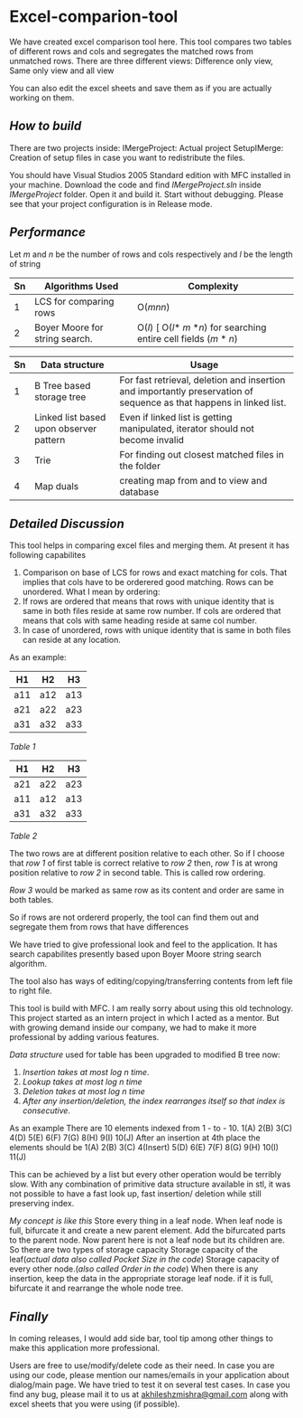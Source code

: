 Excel-comparion-tool
====================

We have created excel comparison tool here. This tool compares two tables of different rows and cols and segregates the matched rows from unmatched rows. There are three different views: Difference only view, Same only view and all view

You can also edit the excel sheets and save them as if you are actually working on them.

_How to build_
---------------
There are two projects inside: 
IMergeProject: Actual project
SetupIMerge: Creation of setup files in case you want to redistribute the files.


You should have Visual Studios 2005 Standard edition with MFC installed in your machine. Download the code and find _IMergeProject.sln_ inside _IMergeProject_ folder. Open it and build it. Start without debugging. Please see that your project configuration is in Release mode.

_Performance_
-------------

Let _m_ and _n_ be the number of rows and cols respectively
and _l_ be the length of string

|Sn |Algorithms Used | Complexity | 
|---|----------------|------------|
|1  |LCS for comparing rows| O(_m_*_n_*_n_) |
|2  |Boyer Moore for string search.| O(_l_) [ O(_l_* _m_ *_n_) for searching entire cell fields (_m_ * _n_) |

|Sn |Data structure| Usage  |
|---|--------------|---------|
|1  |B Tree based storage tree | For fast retrieval, deletion and insertion and importantly preservation of sequence as that happens in linked list.
|2  |Linked list based upon observer pattern| Even if linked list is getting manipulated, iterator should not become invalid|
|3  |Trie | For finding out closest matched files in the folder |
|4  |Map duals | creating map from and to view and database|




_Detailed Discussion_
-----------------------

This tool helps in comparing excel files and merging them. At present it has following capabilites 
1. Comparison on base of LCS for rows and exact matching for cols. That implies that cols have to be orderered good matching. Rows can be unordered. What I mean by ordering: 
2. If rows are ordered that means that rows with unique identity that is same in both files reside at same row number. If cols are ordered that means that cols with same heading reside at same col number. 
3. In case of unordered, rows with unique identity that is same in both files can reside at any location.

As an example: 

| H1  | H2  | H3  |
|-----|-----|-----|
| a11 | a12 | a13 |
| a21 | a22 | a23 |
| a31 | a32 | a33 |

_Table 1_

| H1  | H2  |  H3  |
|-----|-----|------|
| a21 | a22 |  a23 |
| a11 | a12 |  a13 |
| a31 | a32 |  a33 |
 
_Table 2_

The two rows are at different position relative to each other. So if I choose that _row 1_ of first table is correct relative to _row 2_ then, _row 1_ is at wrong position relative to _row 2_ in second table. This is called row ordering. 

_Row 3_ would be marked as same row as its content and order are same in both tables.

So if rows are not ordererd properly, the tool can find them out and segregate them from rows that have differences

We have tried to give professional look and feel to the application. It has search capabilites presently based upon Boyer Moore string search algorithm.

The tool also has ways of editing/copying/transferring contents from left file to right file.

This tool is build with MFC. I am really sorry about using this old technology. This project started as an intern project in which I acted as a mentor. But with growing demand inside our company, we had to make it more professional by adding various features.

_Data structure_ used for table has been upgraded to modified B tree now:
1. _Insertion takes at  most log n time_.
2. _Lookup takes at most log n time_
3. _Deletion takes at most log n time_
4. _After any insertion/deletion, the index rearranges itself so that index is consecutive_.

As an example
There are 10 elements indexed from 1 - to - 10.
1(A) 2(B) 3(C) 4(D) 5(E) 6(F) 7(G) 8(H) 9(I) 10(J)
After an insertion at 4th place the elements should be
1(A) 2(B) 3(C) 4(Insert) 5(D) 6(E) 7(F) 8(G) 9(H) 10(I) 11(J)

This can be achieved by a list but every other operation would be terribly slow. With any combination of primitive data structure available in stl, it was not possible to have a fast look up, fast insertion/ deletion while still preserving index.

_My concept is like this_
Store every thing in a leaf node. 
When leaf node is full, bifurcate it and create a new parent element. Add the bifurcated parts to the parent node.
Now parent here is not a leaf node but its children are. So there are two types of storage capacity
Storage capacity of the leaf(_actual data also called Pocket Size in the code_)
Storage capacity of every other node.(_also called Order in the code_)
When there is any insertion, keep the data in the appropriate storage leaf node. if it is full, bifurcate it and 
rearrange the whole node tree.


_Finally_
-----------

In coming releases, I would add side bar, tool tip among other things to make this application more professional.

Users are free to use/modify/delete code as their need. In case you are using our code, please mention our names/emails in your application about dialog/main page. We have tried to test it on several test cases. In case you find any bug, please mail it to us at akhileshzmishra@gmail.com along with excel sheets that you were using (if possible).

